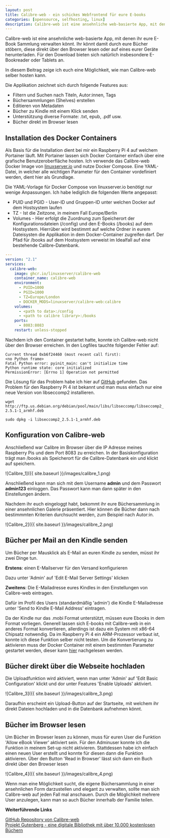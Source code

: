 ```yaml
---
layout: post
title: Calibre-web - ein schickes Webfrontend für eure E-books
categories: [opensource, selfhosting, linux]
description: Calibre-web ist eine ansehnliche web-basierte App, mit denen ihr eure E-Book Sammlung verwalten könnt.
---
```


Calibre-web ist eine ansehnliche web-basierte App, mit denen ihr eure E-Book Sammlung verwalten könnt. Ihr könnt damit durch eure Bücher stöbern, diese direkt über den Browser lesen oder auf eines eurer Geräte herunterladen. Für den Download bieten sich natürlich insbesondere E-Bookreader oder Tablets an.

In diesem Beitrag zeige ich euch eine Möglichkeit, wie man Calibre-web selber hosten kann. 

Die Applikation zeichnet sich durch folgende Features aus:

* Filtern und Suchen nach Titeln, Autor:innen, Tags
* Büchersammlungen (Shelves) erstellen
* Editieren von Metadaten
* Bücher zu Kindle mit einem Klick senden
* Unterstützung diverse Formate: .txt, epub, .pdf usw.
* Bücher direkt im Browser lesen

## Installation des Docker Containers

Als Basis für die Installation dient bei mir ein Raspberry Pi 4 auf welchem Portainer läuft. Mit Portainer lassen sich Docker Container einfach über eine grafische Benutzeroberfläche hosten. Ich verwende das Calibre-web Docker Image von [linuxserver.io](https://hub.docker.com/r/linuxserver/calibre-web) und nutze Docker Compose. Eine YAML-Datei, in welcher alle wichtigen Parameter für den Container vordefiniert werden, dient hier als Grundlage.

Die YAML-Vorlage für Docker Compose von linuxserver.io benötigt nur wenige Anpassungen.
Ich habe lediglich die folgenden Werte angepasst:

* PUID und PGID - User-ID und Gruppen-ID unter welchen Docker auf dem Hostsystem laufen
* TZ - Ist die Zeitzone, in meinem Fall Europe/Berlin
* Volumes - Hier erfolgt die Zuordnung zum Speicherort der Konfigurationsdateien (/config) und den E-Books (/books) auf dem Hostsystem. Hierrüber wird bestimmt auf welche Ordner in eurem Dateisysten die Applikation in dem Docker-Container zugreifen darf. Der Pfad für /books auf dem Hostsystem verweist im Idealfall auf eine bestehende Calibre-Datenbank.

```yml
---
version: "2.1"
services:
  calibre-web:
    image: ghcr.io/linuxserver/calibre-web
    container_name: calibre-web
    environment:
      - PUID=1000
      - PGID=1000
      - TZ=Europe/London
      - DOCKER_MODS=linuxserver/calibre-web:calibre
    volumes:
      - <path to data>:/config
      - <path to calibre library>:/books
    ports:
      - 8083:8083
    restart: unless-stopped
```

Nachdem ich den Container gestartet hatte, konnte ich Calibre-web nicht über den Browser erreichen. In den Logfiles tauchte folgender Fehler auf:

```
Current thread 0xb6f24460 (most recent call first):
<no Python frame>
Fatal Python error: pyinit_main: can't initialize time
Python runtime state: core initialized
PermissionError: [Errno 1] Operation not permitted
```

Die Lösung für das Problem habe ich hier auf [GitHub](https://github.com/linuxserver/docker-papermerge/issues/4) gefunden. Das Problem für den Raspberry Pi 4 ist bekannt und man muss einfach nur eine neue Version von libseccomp2 installieren.

`wget http://ftp.us.debian.org/debian/pool/main/libs/libseccomp/libseccomp2_2.5.1-1_armhf.deb`

`sudo dpkg -i libseccomp2_2.5.1-1_armhf.deb`

## Konfiguration von Calibre-web

Anschließend war Calibre im Browser über die IP Adresse meines Raspberry Pis und dem Port 8083 zu erreichen. In der Basiskonfiguration trägt man /books als Speicherort für die Calibre-Datenbank ein und klickt auf speichern.

![Calibre_1]({{ site.baseurl }}/images/calibre_1.png)

Anschließend kann man sich mit dem Username **admin** und dem Passwort **admin123** einloggen. Das Passwort kann man dann später in den Einstellungen ändern.

Nachdem ihr euch eingeloggt habt, bekommt ihr eure Büchersammlung in einer ansehnlichen Galerie präsentiert. Hier können die Bücher dann nach bestimmmten Kriterien durchsucht werden, zum Beispiel nach Autor:in. 

![Calibre_2]({{ site.baseurl }}/images/calibre_2.png)


## Bücher per Mail an den Kindle senden

Um Bücher per Mausklick als E-Mail an euren Kindle zu senden, müsst ihr zwei Dinge tun.

**Erstens**: einen E-Mailserver für den Versand konfigurieren 

Dazu unter 'Admin' auf 'Edit E-Mail Server Settings' klicken

**Zweitens**: Die E-Mailadresse eures Kindles in den Einstellungen von Calibre-web eintragen.

Dafür im Profil des Users (standardmäßig 'admin') die Kindle E-Mailadresse unter 'Send to Kindle E-Mail Address' eintragen.

Da der Kindle nur das .mobi Format unterstützt, müssen eure Ebooks in dem Format vorliegen. Generell lassen sich E-books mit Calibre-web in ein anderes Format konvertieren, allerdings ist dazu ein System mit x86-64 Chipsatz notwendig. Da im Raspberry Pi 4 ein ARM-Prozessor verbaut ist, konnte ich diese Funktion selber nicht testen. Um die Konvertierung zu aktivieren muss der Docker Container mit einem bestimmten Parameter gestartet werden, dieser kann [hier](https://github.com/linuxserver/docker-calibre-web/blob/master/README.md#parameters) nachgelesen werden.


## Bücher direkt über die Webseite hochladen

Die Uploadfunktion wird aktiviert, wenn man unter 'Admin' auf 'Edit Basic Configuration' klickt und dor unter Features 'Enable Uploads' aktiviert.

![Calibre_3]({{ site.baseurl }}/images/calibre_3.png)

Daraufhin erscheint ein Upload-Button auf der Startseite, mit welchem ihr direkt Dateien hochladen und in die Datenbank aufnehmen könnt.

## Bücher im Browser lesen

Um Bücher im Browser lesen zu können, muss für euren User die Funktion 'Allow eBook Viewer' aktiviert sein. Für den Adminuser konnte ich die Funktion in meinem Set-up nicht aktivieren. Stattdessen habe ich einfach einen neuen User erstellt und konnte für diesen dann die Funktion aktivieren. Über den Button 'Read in Browser' lässt sich dann ein Buch direkt über den Browser lesen

![Calibre_4]({{ site.baseurl }}/images/calibre_4.png)

Wenn man eine Möglichkeit sucht, die eigene Büchersammlung in einer ansehnlichen Form darzustellen und elegant zu verwalten, sollte man sich Calibre-web auf jeden Fall mal anschauen. Durch die Möglichkeit mehrere User anzulegen, kann man so auch Bücher innerhalb der Familie teilen.


**Weiterführende Links**


[GitHub Repository von Calibre-web](https://github.com/janeczku/calibre-web)  
[Projekt Gutenberg - eine digitale Bibliothek mit über 10.000 kostenlosen Büchern](https://www.projekt-gutenberg.org/)
